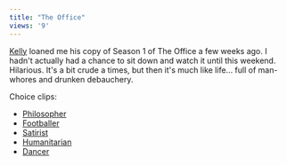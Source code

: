 ```yaml
---
title: "The Office"
views: '9'
---
```

<p><a href="https://www.20six.co.uk/kellypeters">Kelly</a> loaned me his copy of Season 1 of The Office a few weeks ago.  I hadn't actually had a chance to sit down and watch it until this weekend.  Hilarious.  It's a bit crude a times, but then it's much like life... full of man-whores and drunken debauchery.</p>
<p>Choice clips:</p>
<ul>
<li><a href="https://www.bbc.co.uk/comedy/theoffice/clips/brent/philo.shtml">Philosopher</a></li>
<li><a href="https://www.bbc.co.uk/comedy/theoffice/clips/brent/footballer.shtml">Footballer</a></li>
<li><a href="https://www.bbc.co.uk/comedy/theoffice/clips/brent/satirist.shtml">Satirist</a></li>
<li><a href="https://www.bbc.co.uk/comedy/theoffice/clips/brent/human.shtml">Humanitarian</a></li>
<li><a href="https://www.bbc.co.uk/comedy/theoffice/clips/brent/dancer.shtml">Dancer</a></li>
</ul>

